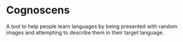 # Cognoscens
A tool to help people learn languages by being presented with random images and attempting to describe them in their target language.
